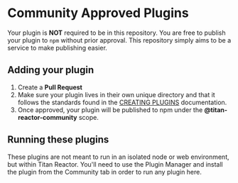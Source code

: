 # Community Approved Plugins

Your plugin is **NOT** required to be in this repository. You are free to publish your plugin to `npm` without prior approval. This repository simply aims to be a service to make publishing easier.

## Adding your plugin

1) Create a **Pull Request**
2) Make sure your plugin lives in their own unique directory and that it follows the standards found in the [CREATING PLUGINS](https://github.com/imbateam-gg/titan-reactor/blob/dev/CREATING_PLUGINS.md) documentation.
3) Once approved, your plugin will be published to npm under the **@titan-reactor-community** scope.

## Running these plugins

These plugins are not meant to run in an isolated node or web environment, but within Titan Reactor. You'll need to use the Plugin Manager and install the plugin from the Community tab in order to run any plugin here.
